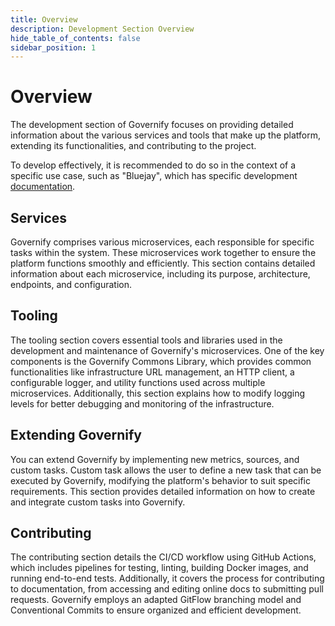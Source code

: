 ```yaml
---
title: Overview
description: Development Section Overview
hide_table_of_contents: false
sidebar_position: 1
---
```


# Overview

The development section of Governify focuses on providing detailed information about the various services and tools that make up the platform, extending its functionalities, and contributing to the project.

To develop effectively, it is recommended to do so in the context of a specific use case, such as "Bluejay", which has specific development [documentation](https://docs.bluejay.governify.io).

## Services

Governify comprises various microservices, each responsible for specific tasks within the system. These microservices work together to ensure the platform functions smoothly and efficiently. This section contains detailed information about each microservice, including its purpose, architecture, endpoints, and configuration.

## Tooling

The tooling section covers essential tools and libraries used in the development and maintenance of Governify's microservices. One of the key components is the Governify Commons Library, which provides common functionalities like infrastructure URL management, an HTTP client, a configurable logger, and utility functions used across multiple microservices. Additionally, this section explains how to modify logging levels for better debugging and monitoring of the infrastructure.

## Extending Governify

You can extend Governify by implementing new metrics, sources, and custom tasks. Custom task allows the user to define a new task that can be executed by Governify, modifying the platform's behavior to suit specific requirements. This section provides detailed information on how to create and integrate custom tasks into Governify.

## Contributing

The contributing section details the CI/CD workflow using GitHub Actions, which includes pipelines for testing, linting, building Docker images, and running end-to-end tests. Additionally, it covers the process for contributing to documentation, from accessing and editing online docs to submitting pull requests. Governify employs an adapted GitFlow branching model and Conventional Commits to ensure organized and efficient development.
